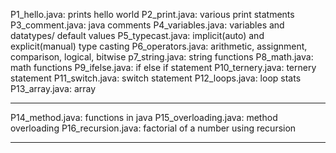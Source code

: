 P1_hello.java: prints hello world
P2_print.java: various print statments
P3_comment.java: java comments
P4_variables.java: variables and datatypes/ default values
P5_typecast.java: implicit(auto) and explicit(manual) type casting
P6_operators.java: arithmetic, assignment, comparison, logical, bitwise
p7_string.java: string functions
P8_math.java: math functions
P9_ifelse.java: if else if statement
P10_ternery.java: ternery statement
P11_switch.java: switch statement
P12_loops.java: loop stats
P13_array.java: array
******************************************************************************
P14_method.java: functions in java
P15_overloading.java: method overloading
P16_recursion.java: factorial of a number using recursion
******************************************************************************
